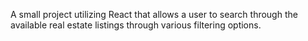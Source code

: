 A small project utilizing React that allows a user to search through the available real estate listings through various filtering options.
